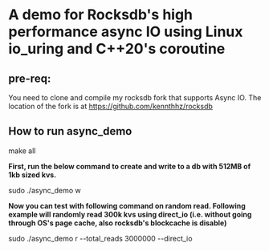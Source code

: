 # A demo for Rocksdb's high performance async IO using Linux io_uring and C++20's coroutine

## pre-req:
You need to clone and compile my rocksdb fork that supports Async IO. The location of the fork is at https://github.com/kennthhz/rocksdb

## How to run async_demo
make all

**First, run the below command to create and write to a db with 512MB of 1kb sized kvs.**

sudo ./async_demo w 

**Now you can test with following command on random read. Following example will randomly read 300k kvs using direct_io (i.e. without going through OS's page cache, also rocksdb's blockcache is disable)**

sudo ./async_demo r --total_reads 3000000 --direct_io
